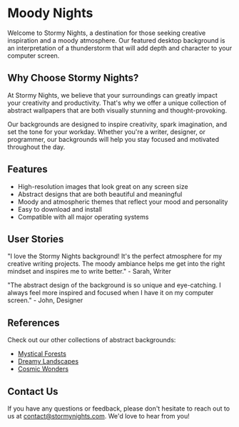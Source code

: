<!--font:Great Vibes-->

# Moody Nights

Welcome to Stormy Nights, a destination for those seeking creative inspiration and a moody atmosphere. Our featured desktop background is an interpretation of a thunderstorm that will add depth and character to your computer screen.

## Why Choose Stormy Nights?

At Stormy Nights, we believe that your surroundings can greatly impact your creativity and productivity. That's why we offer a unique collection of abstract wallpapers that are both visually stunning and thought-provoking.

Our backgrounds are designed to inspire creativity, spark imagination, and set the tone for your workday. Whether you're a writer, designer, or programmer, our backgrounds will help you stay focused and motivated throughout the day.

## Features

- High-resolution images that look great on any screen size
- Abstract designs that are both beautiful and meaningful
- Moody and atmospheric themes that reflect your mood and personality
- Easy to download and install
- Compatible with all major operating systems

## User Stories

"I love the Stormy Nights background! It's the perfect atmosphere for my creative writing projects. The moody ambiance helps me get into the right mindset and inspires me to write better." - Sarah, Writer

"The abstract design of the background is so unique and eye-catching. I always feel more inspired and focused when I have it on my computer screen." - John, Designer

## References

Check out our other collections of abstract backgrounds:

- [Mystical Forests](#)
- [Dreamy Landscapes](#)
- [Cosmic Wonders](#)

## Contact Us

If you have any questions or feedback, please don't hesitate to reach out to us at [contact@stormynights.com](mailto:contact@stormynights.com). We'd love to hear from you!

<!--

Write me content for website with wallpaper which alt text is:

"An abstract interpretation of a thunderstorm"

The name/title of the page should not be 1:1 copy of the alt text but rather a real content of the website which is using this wallpaper.

- Use markdown format 
- Start with heading
- Heading should be short and concise
- The content should look like a real website 
- The website should not be about the wallpaper, wallpaper is just a related background
- Heading should be contain work "wallpaper" or "background"
- Include real sections like references, contact, user stories, etc. use things relevant to the page purpose.
- Feel free to use structure like headings, bullets, numbering, blockquotes, paragraphs, horizontal lines, etc.
- You can use formatting like bold or _italic_
- You can include UTF-8 emojis
- Links should be only #hash anchors (and you can refer to the document itself)
- Do not include images


---


# Stormy Nights: A Moody Wallpaper for Your Desktop Background

Welcome to Stormy Nights, your go-to destination for a moody and abstract desktop wallpaper. Our featured wallpaper is an interpretation of a thunderstorm that will add depth and character to your computer screen.

## Why Choose Stormy Nights?

At Stormy Nights, we believe that your desktop background should be more than just a pretty picture. It should reflect your personality, mood, and style. That's why we offer a unique collection of abstract wallpapers that are both visually stunning and thought-provoking.

Our wallpapers are designed to inspire creativity, spark imagination, and set the tone for your workday. Whether you're a writer, designer, or programmer, our backgrounds will help you stay focused and motivated throughout the day.

## Features

- High-resolution images that look great on any screen size
- Abstract designs that are both beautiful and meaningful
- Moody and atmospheric themes that reflect your mood and personality
- Easy to download and install
- Compatible with all major operating systems

## User Stories

"I love the Stormy Nights wallpaper! It's the perfect background for my creative writing projects. The moody atmosphere helps me get into the right mindset and inspires me to write better." - Sarah, Writer

"The abstract design of the wallpaper is so unique and eye-catching. I always get compliments from my colleagues whenever they see it on my computer screen." - John, Designer

## References

Check out our other collections of abstract wallpapers:

- [Mystical Forests](#)
- [Dreamy Landscapes](#)
- [Cosmic Wonders](#)

## Contact Us

If you have any questions or feedback, please don't hesitate to reach out to us at [contact@stormynights.com](mailto:contact@stormynights.com). We'd love to hear from you!


---


Heading should not include word "wallpaper". The website should not be about the wallpaper itself, wallpaper is just a related background, rewrite whole content.


---


# Stormy Nights: A Moody Destination for Creative Inspiration

Welcome to Stormy Nights, a destination for those seeking creative inspiration and a moody atmosphere. Our featured desktop background is an interpretation of a thunderstorm that will add depth and character to your computer screen.

## Why Choose Stormy Nights?

At Stormy Nights, we believe that your surroundings can greatly impact your creativity and productivity. That's why we offer a unique collection of abstract wallpapers that are both visually stunning and thought-provoking.

Our backgrounds are designed to inspire creativity, spark imagination, and set the tone for your workday. Whether you're a writer, designer, or programmer, our backgrounds will help you stay focused and motivated throughout the day.

## Features

- High-resolution images that look great on any screen size
- Abstract designs that are both beautiful and meaningful
- Moody and atmospheric themes that reflect your mood and personality
- Easy to download and install
- Compatible with all major operating systems

## User Stories

"I love the Stormy Nights background! It's the perfect atmosphere for my creative writing projects. The moody ambiance helps me get into the right mindset and inspires me to write better." - Sarah, Writer

"The abstract design of the background is so unique and eye-catching. I always feel more inspired and focused when I have it on my computer screen." - John, Designer

## References

Check out our other collections of abstract backgrounds:

- [Mystical Forests](#)
- [Dreamy Landscapes](#)
- [Cosmic Wonders](#)

## Contact Us

If you have any questions or feedback, please don't hesitate to reach out to us at [contact@stormynights.com](mailto:contact@stormynights.com). We'd love to hear from you!

-->
